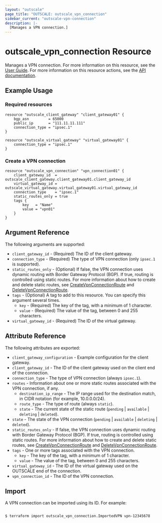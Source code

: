 ```yaml
---
layout: "outscale"
page_title: "OUTSCALE: outscale_vpn_connection"
sidebar_current: "outscale-vpn-connection"
description: |-
  [Manages a VPN connection.]
---
```


# outscale_vpn_connection Resource

Manages a VPN connection.
For more information on this resource, see the [User Guide](https://wiki.outscale.net/display/EN/About+VPN+Connections).
For more information on this resource actions, see the [API documentation](https://docs.outscale.com/api#3ds-outscale-api-vpnconnection).

## Example Usage

### Required resources

```hcl
resource "outscale_client_gateway" "client_gateway01" {
	bgp_asn         = 65000
	public_ip       = "111.11.11.111"
	connection_type = "ipsec.1"
}

resource "outscale_virtual_gateway" "virtual_gateway01" {
	connection_type = "ipsec.1"
}
```

### Create a VPN connection

```hcl
resource "outscale_vpn_connection" "vpn_connection01" {
	client_gateway_id  = outscale_client_gateway.client_gateway01.client_gateway_id
	virtual_gateway_id = outscale_virtual_gateway.virtual_gateway01.virtual_gateway_id
	connection_type    = "ipsec.1"
	static_routes_only = true
	tags {
		key   = "Name"
		value = "vpn01"
	}
}
```

## Argument Reference

The following arguments are supported:

* `client_gateway_id` - (Required) The ID of the client gateway.
* `connection_type` - (Required) The type of VPN connection (only `ipsec.1` is supported).
* `static_routes_only` - (Optional) If false, the VPN connection uses dynamic routing with Border Gateway Protocol (BGP). If true, routing is controlled using static routes. For more information about how to create and delete static routes, see [CreateVpnConnectionRoute](https://docs.outscale.com/api#createvpnconnectionroute) and [DeleteVpnConnectionRoute](https://docs.outscale.com/api#deletevpnconnectionroute).
* `tags` - (Optional) A tag to add to this resource. You can specify this argument several times.
    * `key` - (Required) The key of the tag, with a minimum of 1 character.
    * `value` - (Required) The value of the tag, between 0 and 255 characters.
* `virtual_gateway_id` - (Required) The ID of the virtual gateway.

## Attribute Reference

The following attributes are exported:

* `client_gateway_configuration` - Example configuration for the client gateway.
* `client_gateway_id` - The ID of the client gateway used on the client end of the connection.
* `connection_type` - The type of VPN connection (always `ipsec.1`).
* `routes` - Information about one or more static routes associated with the VPN connection, if any.
    * `destination_ip_range` - The IP range used for the destination match, in CIDR notation (for example, 10.0.0.0/24).
    * `route_type` - The type of route (always `static`).
    * `state` - The current state of the static route (`pending` \| `available` \| `deleting` \| `deleted`).
* `state` - The state of the VPN connection (`pending` \| `available` \| `deleting` \| `deleted`).
* `static_routes_only` - If false, the VPN connection uses dynamic routing with Border Gateway Protocol (BGP). If true, routing is controlled using static routes. For more information about how to create and delete static routes, see [CreateVpnConnectionRoute](https://docs.outscale.com/api#createvpnconnectionroute) and [DeleteVpnConnectionRoute](https://docs.outscale.com/api#deletevpnconnectionroute).
* `tags` - One or more tags associated with the VPN connection.
    * `key` - The key of the tag, with a minimum of 1 character.
    * `value` - The value of the tag, between 0 and 255 characters.
* `virtual_gateway_id` - The ID of the virtual gateway used on the OUTSCALE end of the connection.
* `vpn_connection_id` - The ID of the VPN connection.

## Import

A VPN connection can be imported using its ID. For example:

```console

$ terraform import outscale_vpn_connection.ImportedVPN vpn-12345678

```